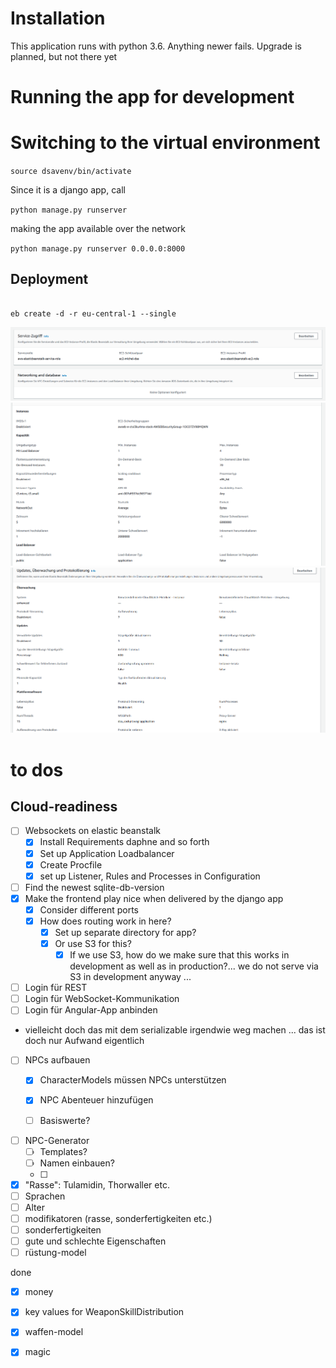 # Installation

This application runs with python 3.6. Anything newer fails. Upgrade is planned, but not there yet


# Running the app for development

# Switching to the virtual environment

`source dsavenv/bin/activate`

Since it is a django app, call

`python manage.py runserver`

making the app available over the network

`python manage.py runserver 0.0.0.0:8000`

## Deployment

````shell

eb create -d -r eu-central-1 --single

````
![](2023-10-27-03-34-32.png)
![](2023-10-27-03-33-57.png)
![](2023-10-27-03-33-09.png)


# to dos


## Cloud-readiness

- [ ] Websockets on elastic beanstalk
  - [x] Install Requirements daphne and so forth
  - [x] Set up Application Loadbalancer
  - [x] Create Procfile
  - [x] set up Listener, Rules and Processes in Configuration 
- [ ] Find the newest sqlite-db-version
- [x] Make the frontend play nice when delivered by the django app
  - [x] Consider different ports
  - [x] How does routing work in here?
    - [x] Set up separate directory for app? 
    - [x] Or use S3 for this?
      - [x] If we use S3, how do we make sure that this works in development as well as in production?... we do not serve via S3 in development anyway ...
- [ ] Login für REST
- [ ] Login für WebSocket-Kommunikation
- [ ] Login für Angular-App anbinden

- vielleicht doch das mit dem serializable irgendwie weg machen ... das ist doch nur Aufwand eigentlich

- [ ] NPCs aufbauen
  - [x] CharacterModels müssen NPCs unterstützen
  - [x] NPC Abenteuer hinzufügen
  - [ ] Basiswerte?


- [ ] NPC-Generator
  - [ ] Templates?
  - [ ] Namen einbauen?
  - [ ] 

- [x] "Rasse": Tulamidin, Thorwaller etc.
- [ ] Sprachen
- [ ] Alter
- [ ] modifikatoren (rasse, sonderfertigkeiten etc.)
- [ ] sonderfertigkeiten
- [ ] gute und schlechte Eigenschaften
- [ ] rüstung-model

done
- [x] money
- [x] key values for WeaponSkillDistribution
- [x] waffen-model
- [x] magic

